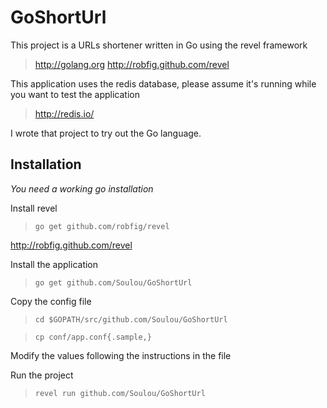 # GoShortUrl

This project is a URLs shortener written in Go using the revel framework 
> http://golang.org
> http://robfig.github.com/revel

This application uses the redis database, please assume it's running while you want to test the application 
> http://redis.io/

I wrote that project to try out the Go language.


## Installation
*You need a working go installation*

Install revel 
> `go get github.com/robfig/revel`

http://robfig.github.com/revel

Install the application
> `go get github.com/Soulou/GoShortUrl`

Copy the config file
> `cd $GOPATH/src/github.com/Soulou/GoShortUrl`

> `cp conf/app.conf{.sample,}`

Modify the values following the instructions in the file

Run the project 
> `revel run github.com/Soulou/GoShortUrl`




